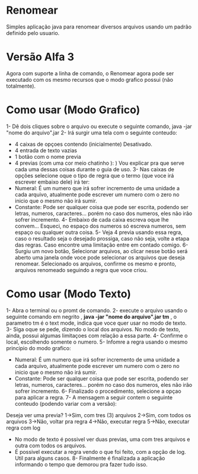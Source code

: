 # Renomear
Simples aplicação java para renomear diversos arquivos usando um padrão definido pelo usuario.

# Versão Alfa 3
Agora com suporte a linha de comando, o Renomear agora pode ser executado com os mesmo recursos que o modo grafico possui (não totalmente).

# Como usar (Modo Grafico)

1- Dê dois cliques sobre o arquivo ou execute o seguinte comando, java -jar "nome do arquivo".jar
2- Irá surgir uma tela com o seguinte conteudo:
- 4 caixas de opçoes contendo (inicialmente) Desativado.
- 4 entrada de texto vazias
- 1 botão com o nome previa
- 4 previas (com uma cor meio chatinho ): )
  Vou explicar pra que serve cada uma dessas coisas durante o guia de uso.
3- Nas caixas de opções selecione oque o tipo de regra que o termo (que voce irá escrever embaixo dele) irá ter:
- Numeral:
  É um numero que irá sofrer incremento de uma unidade a cada arquivo, atualmente pode escrever um numero com o zero no inicio que o mesmo não irá sumir.
- Constante:
  Pode ser qualquer coisa que pode ser escrita, podendo ser letras, numeros, caracteres... porém no caso dos numeros, eles não irão sofrer incremento.
4- Embaixo de cada caixa escreva oque lhe convem... Esqueci, no espaço dos numeros só escreva numeros, sem espaço ou qualquer outra coisa.
5- Veja 4 previa usando essa regra, caso o resultado seja o desejado prossiga, caso não seja, volte a etapa das regras. Caso encontre uma limitação entre em contado comigo.
6- Surgiu um novo botão, Selecionar arquivos, ao clicar nesse botão será aberto uma janela onde voce pode selecionar os arquivos que deseja renomear. Selecionado os arquivos, confirme os mesmo e pronto, arquivos renomeado seguindo a regra que voce criou.

# Como usar (Modo Texto)

1- Abra o terminal ou o promt de comando.
2- execute o arquivo usando o seguinte comando em negrito , **java -jar "nome do arquivo".jar tm** , o parametro tm é o text mode, indica que voce quer usar no modo de texto.
3- Siga oque se pede, dizendo o local dos arquivos. No modo de texto, ainda, possui algumas limitaçoes com relação a essa parte.
4- Confirme o local, escolhendo somente o numero.
5- Infomre a regra usando o mesmo principio do modo grafico:
- Numeral:
  É um numero que irá sofrer incremento de uma unidade a cada arquivo, atualmente pode escrever um numero com o zero no inicio que o mesmo não irá sumir.
- Constante:
  Pode ser qualquer coisa que pode ser escrita, podendo ser letras, numeros, caracteres... porém no caso dos numeros, eles não irão sofrer incremento.
6- Finalizado o procedimento, selecione a opçao para aplicar a regra.
7- A mensagem a seguir contem o seguinte conteudo (podendo variar com a versão):

Deseja ver uma previa?
1->Sim, com tres (3) arquivos
2->Sim, com todos os arquivos
3->Não, voltar pra regra
4->Não, executar regra
5->Não, executar regra com log

- No modo de texto é possivel ver duas previas, uma com tres arquivos e outra com todos os arquivos.
- É possivel executar a regra vendo o que foi feito, com a opção de log. Util para alguns casos.
8- Finalmente é finalizada a aplicação informando o tempo que demorou pra fazer tudo isso.

